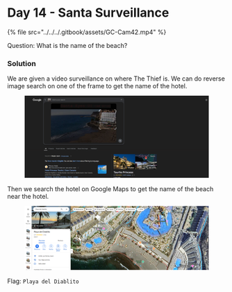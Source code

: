# Day 14 - Santa Surveillance

{% file src="../../../.gitbook/assets/GC-Cam42.mp4" %}

Question: What is the name of the beach?

### Solution

We are given a video surveillance on where The Thief is. We can do reverse image search on one of the frame to get the name of the hotel.

<figure><img src="../../../.gitbook/assets/image (2).png" alt=""><figcaption></figcaption></figure>

Then we search the hotel on Google Maps to get the name of the beach near the hotel.

<figure><img src="../../../.gitbook/assets/image (3).png" alt=""><figcaption></figcaption></figure>

Flag: `Playa del Diablito`
